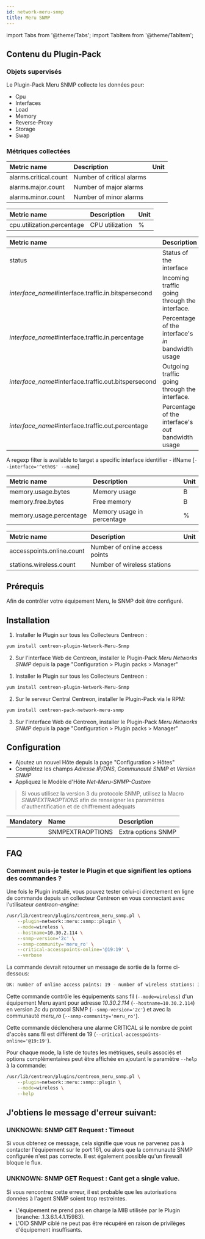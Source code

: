 ```yaml
---
id: network-meru-snmp
title: Meru SNMP
---
```

import Tabs from '@theme/Tabs';
import TabItem from '@theme/TabItem';


## Contenu du Plugin-Pack

### Objets supervisés

Le Plugin-Pack Meru SNMP collecte les données pour:
* Cpu
* Interfaces
* Load
* Memory
* Reverse-Proxy
* Storage
* Swap

### Métriques collectées

<Tabs groupId="sync">
<TabItem value="Alarms" label="Alarms">

| Metric name           | Description               | Unit |
| :-------------------- | :------------------------ | :--- |
| alarms.critical.count | Number of critical alarms |      |
| alarms.major.count    | Number of major alarms    |      |
| alarms.minor.count    | Number of minor alarms    |      |

</TabItem>
<TabItem value="Cpu" label="Cpu">

| Metric name                              | Description              | Unit |
| :--------------------------------------- | :----------------------- | :--- |
| cpu.utilization.percentage               | CPU utilization          | %    |

</TabItem>
<TabItem value="Interfaces" label="Interfaces">

| Metric name                                            | Description                                         | Unit |
| :----------------------------------------------------- | :-------------------------------------------------- | :--- |
| status                                                 | Status of the interface                             |      |
| *interface\_name*\#interface.traffic.in.bitspersecond  | Incoming traffic going through the interface.       | b/s  |
| *interface\_name*\#interface.traffic.in.percentage     | Percentage of the interface's *in* bandwidth usage  | %    |
| *interface\_name*\#interface.traffic.out.bitspersecond | Outgoing traffic going through the interface.       | b/s  |
| *interface\_name*\#interface.traffic.out.percentage    | Percentage of the interface's *out* bandwidth usage | %    |

A regexp filter is available to target a specific interface identifier - ifName [```--interface='^eth0$' --name```]

</TabItem>
<TabItem value="Memory" label="Memory">

| Metric name             | Description                               | Unit  |
| :---------------------  | :---------------------------------------- | :---- |
| memory.usage.bytes      | Memory usage                              | B     |
| memory.free.bytes       | Free memory                               | B     |
| memory.usage.percentage | Memory usage in percentage                | %     |

</TabItem>
<TabItem value="Wireless" label="Wireless">

| Metric name                 | Description                          | Unit  |
| :-------------------------- | :----------------------------------- | :---- |
| accesspoints.online.count   | Number of online access points       |       |
| stations.wireless.count     | Number of wireless stations          |       |

</TabItem>
</Tabs>

## Prérequis

Afin de contrôler votre équipement Meru, le SNMP doit être configuré. 

## Installation

<Tabs groupId="sync">
<TabItem value="Online IMP Licence & IT100 Editions" label="Online IMP Licence & IT100 Editions">

1. Installer le Plugin sur tous les Collecteurs Centreon :

```bash
yum install centreon-plugin-Network-Meru-Snmp
```

2. Sur l'interface Web de Centreon, installer le Plugin-Pack *Meru Networks SNMP* depuis la page "Configuration > Plugin packs > Manager"

</TabItem>
<TabItem value="Offline IMP License" label="Offline IMP License">

1. Installer le Plugin sur tous les Collecteurs Centreon :

```bash
yum install centreon-plugin-Network-Meru-Snmp
```

2. Sur le serveur Central Centreon, installer le Plugin-Pack via le RPM:

```bash
yum install centreon-pack-network-meru-snmp
```

3. Sur l'interface Web de Centreon, installer le Plugin-Pack *Meru Networks SNMP* depuis la page "Configuration > Plugin packs > Manager"

</TabItem>
</Tabs>

## Configuration

* Ajoutez un nouvel Hôte depuis la page "Configuration > Hôtes"
* Complétez les champs *Adresse IP/DNS*, *Communauté SNMP* et *Version SNMP*
* Appliquez le Modèle d'Hôte *Net-Meru-SNMP-Custom*

> Si vous utilisez la version 3 du protocole SNMP, utilisez la Macro *SNMPEXTRAOPTIONS* afin de renseigner les paramètres
> d'authentification et de chiffrement adéquats

| Mandatory   | Name                    | Description                       |
| :---------- | :---------------------- | :---------------------------------|
|             | SNMPEXTRAOPTIONS        | Extra options SNMP                |

## FAQ

### Comment puis-je tester le Plugin et que signifient les options des commandes ?

Une fois le Plugin installé, vous pouvez tester celui-ci directement en ligne de commande
depuis un collecteur Centreon en vous connectant avec l'utilisateur *centreon-engine*:

```bash
/usr/lib/centreon/plugins/centreon_meru_snmp.pl \
    --plugin=network::meru::snmp::plugin \
    --mode=wireless \
    --hostname=10.30.2.114 \
    --snmp-version='2c' \
    --snmp-community='meru_ro' \
    --critical-accesspoints-online='@19:19' \
    --verbose
```

La commande devrait retourner un message de sortie de la forme ci-dessous:

```bash
OK: number of online access points: 19 - number of wireless stations: 3 | 'accesspoints.online.count'=19;;@19:19;0; 'stations.wireless.count'=3;;;0;
```

Cette commande contrôle les équipements sans fil (```--mode=wireless```) d'un équipement Meru ayant pour adresse *10.30.2.114* (```--hostname=10.30.2.114```) 
en version *2c* du protocol SNMP (```--snmp-version='2c'```) et avec la communauté *meru_ro* (```--snmp-community='meru_ro'```).

Cette commande déclenchera une alarme CRITICAL si le nombre de point d'accès sans fil est différent de 19 (```--critical-accesspoints-online='@19:19'```).

Pour chaque mode, la liste de toutes les métriques, seuils associés et options complémentaires peut être affichée
en ajoutant le paramètre ```--help``` à la commande:

```bash
/usr/lib/centreon/plugins/centreon_meru_snmp.pl \
    --plugin=network::meru::snmp::plugin \
    --mode=wireless \
    --help
```

## J'obtiens le message d'erreur suivant:

### UNKNOWN: SNMP GET Request : Timeout

Si vous obtenez ce message, cela signifie que vous ne parvenez pas à contacter l'équipement sur le port 161, 
ou alors que la communauté SNMP configurée n'est pas correcte. 
Il est également possible qu'un firewall bloque le flux.

### UNKNOWN: SNMP GET Request : Cant get a single value.

Si vous rencontrez cette erreur, il est probable que les autorisations données à l'agent SNMP soient trop restreintes. 
 * L'équipement ne prend pas en charge la MIB utilisée par le Plugin (branche: .1.3.6.1.4.1.15983).
 * L'OID SNMP ciblé ne peut pas être récupéré en raison de privilèges d'équipement insuffisants.
